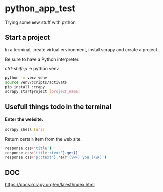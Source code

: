 # python_app_test

Trying some new stuff with python

## Start a project

In a terminal, create virtual environment, install scrapy and create a project.

Be sure to have a Python interpreter.

_ctrl-shift-p_ -> python venv

```bash
python -m venv venv
source venv/Scripts/activate
pip install scrapy
scrapy startproject [project_name]
```

## Usefull things todo in the terminal

#### Enter the website.

```bash
scrapy shell [url]
```

Return certain item from the web site.

```bash
response.css('title')
response.css('title::text').get()
response.css('p::text').re(r'(\w+) you (\w+)')
```

## DOC
https://docs.scrapy.org/en/latest/index.html
